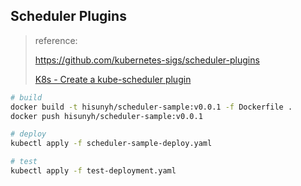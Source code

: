 ## Scheduler Plugins

> reference:
>
> https://github.com/kubernetes-sigs/scheduler-plugins
>
> [K8s - Create a kube-scheduler plugin](https://medium.com/@juliorenner123/k8s-creating-a-kube-scheduler-plugin-8a826c486a1)



```bash
# build
docker build -t hisunyh/scheduler-sample:v0.0.1 -f Dockerfile .
docker push hisunyh/scheduler-sample:v0.0.1

# deploy
kubectl apply -f scheduler-sample-deploy.yaml

# test
kubectl apply -f test-deployment.yaml
```

